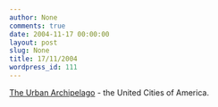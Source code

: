 ```yaml
---
author: None
comments: true
date: 2004-11-17 00:00:00
layout: post
slug: None
title: 17/11/2004
wordpress_id: 111
---
```


[The Urban Archipelago](http://www.urbanarchipelago.com/) - the United Cities of America.
